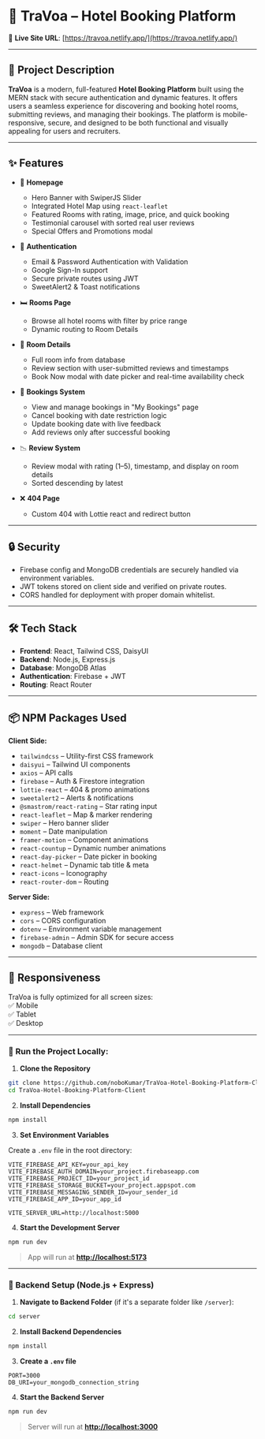 # 🏨 TraVoa – Hotel Booking Platform

🔗 **Live Site URL**: [https://travoa.netlify.app/](https://travoa.netlify.app/)

---

## 📌 Project Description

**TraVoa** is a modern, full-featured **Hotel Booking Platform** built using the MERN stack with secure authentication and dynamic features. It offers users a seamless experience for discovering and booking hotel rooms, submitting reviews, and managing their bookings. The platform is mobile-responsive, secure, and designed to be both functional and visually appealing for users and recruiters.

---

## ✨ Features

- 🏡 **Homepage**

  - Hero Banner with SwiperJS Slider
  - Integrated Hotel Map using `react-leaflet`
  - Featured Rooms with rating, image, price, and quick booking
  - Testimonial carousel with sorted real user reviews
  - Special Offers and Promotions modal

- 🔐 **Authentication**

  - Email & Password Authentication with Validation
  - Google Sign-In support
  - Secure private routes using JWT
  - SweetAlert2 & Toast notifications

- 🛏️ **Rooms Page**

  - Browse all hotel rooms with filter by price range
  - Dynamic routing to Room Details

- 📄 **Room Details**

  - Full room info from database
  - Review section with user-submitted reviews and timestamps
  - Book Now modal with date picker and real-time availability check

- 📆 **Bookings System**

  - View and manage bookings in "My Bookings" page
  - Cancel booking with date restriction logic
  - Update booking date with live feedback
  - Add reviews only after successful booking

- 📉 **Review System**

  - Review modal with rating (1–5), timestamp, and display on room details
  - Sorted descending by latest

- ❌ **404 Page**
  - Custom 404 with Lottie react and redirect button

---

## 🔒 Security

- Firebase config and MongoDB credentials are securely handled via environment variables.
- JWT tokens stored on client side and verified on private routes.
- CORS handled for deployment with proper domain whitelist.

---

## 🛠️ Tech Stack

- **Frontend**: React, Tailwind CSS, DaisyUI
- **Backend**: Node.js, Express.js
- **Database**: MongoDB Atlas
- **Authentication**: Firebase + JWT
- **Routing**: React Router

---

## 📦 NPM Packages Used

**Client Side:**

- `tailwindcss` – Utility-first CSS framework
- `daisyui` – Tailwind UI components
- `axios` – API calls
- `firebase` – Auth & Firestore integration
- `lottie-react` – 404 & promo animations
- `sweetalert2` – Alerts & notifications
- `@smastrom/react-rating` – Star rating input
- `react-leaflet` – Map & marker rendering
- `swiper` – Hero banner slider
- `moment` – Date manipulation
- `framer-motion` – Component animations
- `react-countup` – Dynamic number animations
- `react-day-picker` – Date picker in booking
- `react-helmet` – Dynamic tab title & meta
- `react-icons` – Iconography
- `react-router-dom` – Routing

**Server Side:**

- `express` – Web framework
- `cors` – CORS configuration
- `dotenv` – Environment variable management
- `firebase-admin` – Admin SDK for secure access
- `mongodb` – Database client

---

## 📱 Responsiveness

TraVoa is fully optimized for all screen sizes:  
✅ Mobile  
✅ Tablet  
✅ Desktop

---
### 🚀 Run the Project Locally:

1. **Clone the Repository**

```bash
git clone https://github.com/noboKumar/TraVoa-Hotel-Booking-Platform-Client.git
cd TraVoa-Hotel-Booking-Platform-Client
```

2. **Install Dependencies**

```bash
npm install
```

3. **Set Environment Variables**

Create a `.env` file in the root directory:

```env
VITE_FIREBASE_API_KEY=your_api_key
VITE_FIREBASE_AUTH_DOMAIN=your_project.firebaseapp.com
VITE_FIREBASE_PROJECT_ID=your_project_id
VITE_FIREBASE_STORAGE_BUCKET=your_project.appspot.com
VITE_FIREBASE_MESSAGING_SENDER_ID=your_sender_id
VITE_FIREBASE_APP_ID=your_app_id

VITE_SERVER_URL=http://localhost:5000
```

4. **Start the Development Server**

```bash
npm run dev
```

> App will run at **[http://localhost:5173](http://localhost:5173)**

---

### 🔧 Backend Setup (Node.js + Express)

1. **Navigate to Backend Folder** (if it's a separate folder like `/server`):

```bash
cd server
```

2. **Install Backend Dependencies**

```bash
npm install
```

3. **Create a `.env` file**

```env
PORT=3000
DB_URI=your_mongodb_connection_string
```

4. **Start the Backend Server**

```bash
npm run dev
```

> Server will run at **[http://localhost:3000](http://localhost:3000)**
